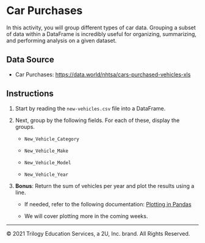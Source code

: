 # Car Purchases

In this activity, you will group different types of car data. Grouping a subset of data within a DataFrame is incredibly useful for organizing, summarizing, and performing analysis on a given dataset. 

## Data Source

* Car Purchases: https://data.world/nhtsa/cars-purchased-vehicles-xls

## Instructions

1. Start by reading the `new-vehicles.csv` file into a DataFrame.

2. Next, group by the following fields. For each of these, display the groups.

   * `New_Vehicle_Category`

   * `New_Vehicle_Make`

   * `New_Vehicle_Model`

   * `New_Vehicle_Year`

3. **Bonus**: Return the sum of vehicles per year and plot the results using a line.

   * If needed, refer to the following documentation: [Plotting in Pandas](https://pandas.pydata.org/pandas-docs/stable/user_guide/visualization.html)

   * We will cover plotting more in the coming weeks.

---

© 2021 Trilogy Education Services, a 2U, Inc. brand. All Rights Reserved.
